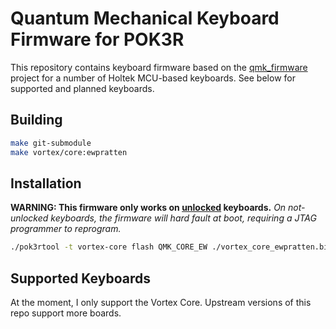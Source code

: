 # Quantum Mechanical Keyboard Firmware for POK3R

This repository contains keyboard firmware based on the [qmk\_firmware](http://github.com/qmk/qmk_firmware) project for a number of Holtek MCU-based keyboards. See below for supported and planned keyboards.

## Building
```sh
make git-submodule
make vortex/core:ewpratten
```

## Installation

**WARNING: This firmware only works on [unlocked](https://github.com/pok3r-custom/pok3r_re_firmware/wiki/HT32-Unlocking) keyboards.**
*On not-unlocked keyboards, the firmware will hard fault at boot, requiring a JTAG programmer to reprogram.*

```sh
./pok3rtool -t vortex-core flash QMK_CORE_EW ./vortex_core_ewpratten.bin
```

## Supported Keyboards

At the moment, I only support the Vortex Core. Upstream versions of this repo support more boards.
